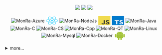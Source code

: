 <!--Hello
<h2><img src="https://emojis.slackmojis.com/emojis/images/1531849430/4246/blob-sunglasses.gif?1531849430" width="30"/> Hi 👋 , I'm MonRá! <img src="https://media.giphy.com/media/12oufCB0MyZ1Go/giphy.gif" width="50"></h2>
-->

<div>
  </p>
  <div align="center">
   <a href="https://www.facebook.com/ramon.chaib" target="_blank"><img src="https://img.shields.io/badge/-Facebook-%230077B5?style=for-the-badge&logo=facebook&logoColor=white" target="_blank"></a> 
  <a href="https://www.instagram.com/monrapps/" target="_blank"><img src="https://img.shields.io/badge/-Instagram-%23E4405F?style=for-the-badge&logo=instagram&logoColor=white" target="_blank"></a>
  <a href="https://www.linkedin.com/in/ramon-chaib-27007635/" target="_blank"><img src="https://img.shields.io/badge/-LinkedIn-%230077B5?style=for-the-badge&logo=linkedin&logoColor=white" target="_blank"></a>   
</div>
  
 <div style="display: inline_block" align="center"><br>
  <img align="center" alt="MonRa-Azure" height="30" width="40" src="https://cdn.jsdelivr.net/gh/devicons/devicon/icons/azure/azure-original.svg">
  <img align="center" alt="MonRa-React" height="30" width="40" src="https://raw.githubusercontent.com/devicons/devicon/master/icons/react/react-original.svg">
  <img align="center" alt="MonRa-NodeJs" height="30" width="40" src="https://cdn.jsdelivr.net/gh/devicons/devicon/icons/nodejs/nodejs-original.svg">
  <img align="center" alt="MonRa-Js" height="30" width="40" src="https://raw.githubusercontent.com/devicons/devicon/master/icons/javascript/javascript-original.svg">     <img align="center" alt="MonRa-Ts" height="30" width="40" src="https://raw.githubusercontent.com/devicons/devicon/master/icons/typescript/typescript-original.svg">
  <img align="center" alt="MonRa-Java" height="30" width="40" src="https://cdn.jsdelivr.net/gh/devicons/devicon/icons/java/java-original.svg">
  <img align="center" alt="MonRa-C" height="30" width="40" src="https://cdn.jsdelivr.net/gh/devicons/devicon/icons/c/c-original.svg">
  <img align="center" alt="MonRa-CS" height="30" width="40" src="https://cdn.jsdelivr.net/gh/devicons/devicon/icons/csharp/csharp-original.svg">
  <img align="center" alt="MonRa-Cpp" height="30" width="40" src="https://cdn.jsdelivr.net/gh/devicons/devicon/icons/cplusplus/cplusplus-original.svg">
  <img align="center" alt="MonRa-QT" height="30" width="40" src="https://cdn.jsdelivr.net/gh/devicons/devicon/icons/qt/qt-original.svg">
  <img align="center" alt="MonRa-Linux" height="30" width="40" src="https://cdn.jsdelivr.net/gh/devicons/devicon/icons/linux/linux-original.svg">
  <img align="center" alt="MonRa-Mysql" height="30" width="40" src="https://cdn.jsdelivr.net/gh/devicons/devicon/icons/mysql/mysql-original.svg">
  <img align="center" alt="MonRa-Docker" height="30" width="40" src="https://cdn.jsdelivr.net/gh/devicons/devicon/icons/docker/docker-original.svg">  
  <img align="center" alt="MonRa-Android" height="30" width="40" src="https://github.com/devicons/devicon/blob/master/icons/android/android-original.svg">
  
</div>
</a>

</br>
<!--
[![github activity graph](https://activity-graph.herokuapp.com/graph?username=monrapps&theme=chartreuse-dark)](https://github.com/monrapps/)
-->
<div>
<details>
      <summary>more...</summary>
      
<!--
### <img src="https://media.giphy.com/media/VgCDAzcKvsR6OM0uWg/giphy.gif" width="50"> A little more about me...  

```javascript
const monra = {
    pronouns: "He" | "Him",
    code: ["any"],
    askMeAbout: ["any"],
    technologies: {
        backEnd: {
            js: ["any"],
        },
        mobileApp: {
            native: ["Android Development"]
        },
        devOps: ["AWS", "Docker🐳", "Route53", "Nginx"],
        databases: ["mongo", "MySql", "sqlite"],
        misc: ["Firebase", "Socket.IO", "selenium", "open-cv", "php", "SuiteApp"]
    },
    architecture: ["Serverless Architecture", "Progressive web applications", "Single page applications"],
    currentFocus: "Building Robots to ease opertations",
    funFact: "There are two ways to write error-free programs; only the third one works"
};
```
-->

---
<!--START_SECTION:waka-->
![Code Time](http://img.shields.io/badge/Code%20Time-401%20hrs%2047%20mins-blue)

![Profile Views](http://img.shields.io/badge/Profile%20Views-0-blue)

![Lines of code](https://img.shields.io/badge/From%20Hello%20World%20I%27ve%20Written-3.0%20million%20lines%20of%20code-blue)

**🐱 My GitHub Data** 

> 📦 32.5 kB Used in GitHub's Storage 
 > 
> 🏆 213 Contributions in the Year 2024
 > 
> 🚫 Not Opted to Hire
 > 
> 📜 24 Public Repositories 
 > 
> 🔑 16 Private Repositories 
 > 
**I'm an Early 🐤** 

```text
🌞 Morning                7078 commits        █████████░░░░░░░░░░░░░░░░   35.04 % 
🌆 Daytime                9089 commits        ███████████░░░░░░░░░░░░░░   45.00 % 
🌃 Evening                3325 commits        ████░░░░░░░░░░░░░░░░░░░░░   16.46 % 
🌙 Night                  707 commits         █░░░░░░░░░░░░░░░░░░░░░░░░   03.50 % 
```
📅 **I'm Most Productive on Thursday** 

```text
Monday                   3730 commits        █████░░░░░░░░░░░░░░░░░░░░   18.47 % 
Tuesday                  3718 commits        █████░░░░░░░░░░░░░░░░░░░░   18.41 % 
Wednesday                3888 commits        █████░░░░░░░░░░░░░░░░░░░░   19.25 % 
Thursday                 4193 commits        █████░░░░░░░░░░░░░░░░░░░░   20.76 % 
Friday                   2735 commits        ███░░░░░░░░░░░░░░░░░░░░░░   13.54 % 
Saturday                 1157 commits        █░░░░░░░░░░░░░░░░░░░░░░░░   05.73 % 
Sunday                   778 commits         █░░░░░░░░░░░░░░░░░░░░░░░░   03.85 % 
```


📊 **This Week I Spent My Time On** 

```text
🕑︎ Time Zone: America/Sao_Paulo

💬 Programming Languages: 
TypeScript               13 hrs 4 mins       ██████████████████████░░░   88.62 % 
Markdown                 1 hr 20 mins        ██░░░░░░░░░░░░░░░░░░░░░░░   09.11 % 
JSON                     11 mins             ░░░░░░░░░░░░░░░░░░░░░░░░░   01.34 % 
MQL                      2 mins              ░░░░░░░░░░░░░░░░░░░░░░░░░   00.28 % 
Docker                   2 mins              ░░░░░░░░░░░░░░░░░░░░░░░░░   00.28 % 

🔥 Editors: 
VS Code                  14 hrs 45 mins      █████████████████████████   100.00 % 

🐱‍💻 Projects: 
wlm-backend              13 hrs 18 mins      ███████████████████████░░   90.24 % 
Markdown                 1 hr 20 mins        ██░░░░░░░░░░░░░░░░░░░░░░░   09.11 % 
p10p-mt5                 2 mins              ░░░░░░░░░░░░░░░░░░░░░░░░░   00.28 % 
OneSafe.Front            2 mins              ░░░░░░░░░░░░░░░░░░░░░░░░░   00.27 % 
wlm-infra                0 secs              ░░░░░░░░░░░░░░░░░░░░░░░░░   00.09 % 

💻 Operating System: 
Linux                    13 hrs 7 mins       ██████████████████████░░░   89.01 % 
Windows                  1 hr 25 mins        ██░░░░░░░░░░░░░░░░░░░░░░░   09.67 % 
Mac                      11 mins             ░░░░░░░░░░░░░░░░░░░░░░░░░   01.32 % 
```

**I Mostly Code in C++** 

```text
C++                      8 repos             ████░░░░░░░░░░░░░░░░░░░░░   16.00 % 
C                        8 repos             ████░░░░░░░░░░░░░░░░░░░░░   16.00 % 
TypeScript               4 repos             ██░░░░░░░░░░░░░░░░░░░░░░░   08.00 % 
HTML                     2 repos             █░░░░░░░░░░░░░░░░░░░░░░░░   04.00 % 
MQL5                     2 repos             █░░░░░░░░░░░░░░░░░░░░░░░░   04.00 % 
```



**Timeline**

![Lines of Code chart](https://raw.githubusercontent.com/monrapps/monrapps/master/assets/bar_graph.png)


 Last Updated on 24/01/2024 06:34:50 UTC
<!--END_SECTION:waka-->

